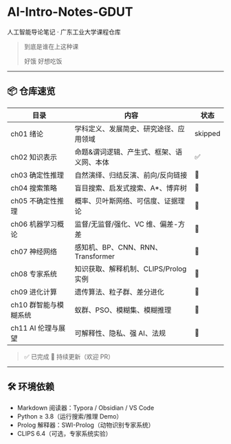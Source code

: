 # AI-Intro-Notes-GDUT  
人工智能导论笔记 · 广东工业大学课程仓库

> 到底是谁在上这种课
>
> 好饿 好想吃饭

---

## 📦 仓库速览
| 目录 | 内容 | 状态 |
|------|------|------|
| ch01 绪论 | 学科定义、发展简史、研究途径、应用领域 | skipped |
| ch02 知识表示 | 命题&谓词逻辑、产生式、框架、语义网、本体 | ✅ |
| ch03 确定性推理 | 自然演绎、归结反演、前向/反向链接 | 🚧 |
| ch04 搜索策略 | 盲目搜索、启发式搜索、A*、博弈树 | 🚧 |
| ch05 不确定性推理 | 概率、贝叶斯网络、可信度、证据理论 | 🚧 |
| ch06 机器学习概论 | 监督/无监督/强化、VC 维、偏差-方差 | 🚧 |
| ch07 神经网络 | 感知机、BP、CNN、RNN、Transformer | 🚧 |
| ch08 专家系统 | 知识获取、解释机制、CLIPS/Prolog 实例 | 🚧 |
| ch09 进化计算 | 遗传算法、粒子群、差分进化 | 🚧 |
| ch10 群智能与模糊系统 | 蚁群、PSO、模糊集、模糊推理 | 🚧 |
| ch11 AI 伦理与展望 | 可解释性、隐私、强 AI、法规 | 🚧 |

> ✅ 已完成  🚧 持续更新（欢迎 PR）


---

## 🛠️ 环境依赖
- Markdown 阅读器：Typora / Obsidian / VS Code  
- Python ≥ 3.8（运行搜索/推理 Demo）  
- Prolog 解释器：SWI-Prolog（动物识别专家系统）  
- CLIPS 6.4（可选，专家系统实验）



